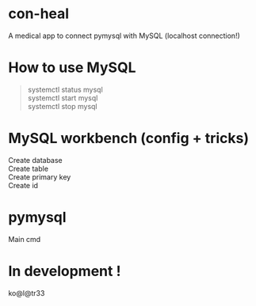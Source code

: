 # con-heal
A medical app to connect pymysql with MySQL (localhost connection!)

# How to use MySQL

> systemctl status mysql \
> systemctl start mysql \
> systemctl stop mysql

# MySQL workbench (config + tricks)

Create database \
Create table \
Create primary key \
Create id

# pymysql

Main cmd

# In development !

ko@l@tr33
